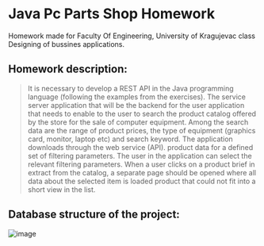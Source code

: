 # Java Pc Parts Shop Homework

Homework made for Faculty Of Engineering, University of Kragujevac class Designing of bussines applications.

## Homework description:
> It is necessary to develop a REST API in the Java programming language (following the examples from the exercises). 
The service server application that will be the backend for the user application that needs to enable 
to the user to search the product catalog offered by the store for the sale of computer equipment. 
Among the search data are the range of product prices, the type of equipment (graphics card, monitor, 
laptop etc) and search keyword. The application downloads through the web service (API). 
product data for a defined set of filtering parameters. The user in the application can 
select the relevant filtering parameters. When a user clicks on a product brief in 
extract from the catalog, a separate page should be opened where all data about the selected item is loaded 
product that could not fit into a short view in the list.

## Database structure of the project:
![image](https://github.com/user-attachments/assets/1008968e-959b-4771-ba26-9d60dedcd967)
